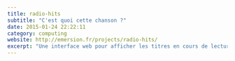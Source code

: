 ```yaml
---
title: radio-hits
subtitle: "C'est quoi cette chanson ?"
date: 2015-01-24 22:22:11
category: computing
website: http://emersion.fr/projects/radio-hits/
excerpt: "Une interface web pour afficher les titres en cours de lecture sur vos radios préférées. Supporte l'affichage des couvertures des albums, un lien vers la vidéo Youtube, la liste des morceaux déjà joués, la génération de statistiques et l'ajout des titres que vous aimez dans les favoris."
---
```

